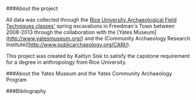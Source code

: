 ###About the project

All data was collected through the [Rice University Archaeological Field Techniques classes'](http://freedmanstownarchaeology.rice.edu/index.html) spring excavations in Freedman's Town between 2008-2013 through the collaboration with the [Yates Museum] (http://www.yatesmuseum.org/) and the (Community Archaeology Research Institute)[http://www.publicarchaeology.org/CARI/).

This project was created by Kaitlyn Sisk to satisfy the capstone requirement for a degree in anthropology from Rice University. 

###About the Yates Museum and the Yates Community Archaeology Program

###Bibilography
